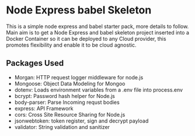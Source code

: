 # Node Express babel Skeleton

This is a simple node express and babel starter pack, more details to follow. Main aim is to get a Node Express and babel skeleton project inserted into a Docker Container so it can be deployed to any Cloud provider, this promotes flexibility and enable it to be cloud agnostic.

## Packages Used

- Morgan: HTTP request logger middleware for node.js
- Mongoose: Object Data Modeling for Mongoo
- dotenv: Loads environment variables from a .env file into process.env
- bcrypt: Password hash helper for Node.js
- body-parser: Parse Incoming requst bodies
- express: API Framework
- cors: Cross Site Resource Sharing for Node.js
- jsonwebtoken: token register, sign and decrypt payload
- validator: String validation and sanitizer
